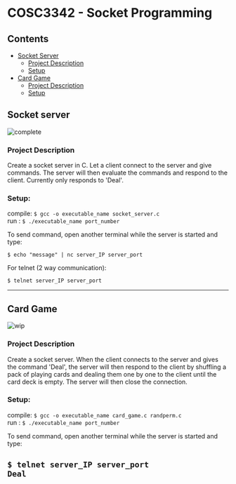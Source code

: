 # COSC3342 - Socket Programming

## Contents
* [Socket Server](#socket-server)
  * [Project Description](#project-description)
  * [Setup](#setup)
* [Card Game](#card-game)
  * [Project Description](#project-description-1)
  * [Setup](#setup-1)
  
## Socket server
![complete](https://user-images.githubusercontent.com/47615511/96832806-f6532180-1404-11eb-9618-40ba0bb5f859.png)

### Project Description

Create a socket server in C. Let a client connect to the server and give commands. The server will then evaluate the commands and respond to the client. Currently only responds to 'Deal'.

### Setup:

compile: ```$ gcc -o executable_name socket_server.c```  
run    : ```$ ./executable_name port_number```  

To send command, open another terminal while the server is started and type:

```$ echo "message" | nc server_IP server_port```

For telnet (2 way communication):

```$ telnet server_IP server_port```

-------------------------
## Card Game
![wip](https://user-images.githubusercontent.com/47615511/96809326-41a70900-13e0-11eb-83b3-485762286ad4.png)

### Project Description

Create a socket server. When the client connects to the server and gives the command 'Deal', the server will then respond to the client by shuffling a pack of playing cards and dealing them one by one to the client until the card deck is empty. The server will then close the connection.

### Setup:

compile: ```$ gcc -o executable_name card_game.c randperm.c```  
run    : ```$ ./executable_name port_number```  

To send command, open another terminal while the server is started and type:

```$ telnet server_IP server_port```  
```Deal```   
-------------------------
